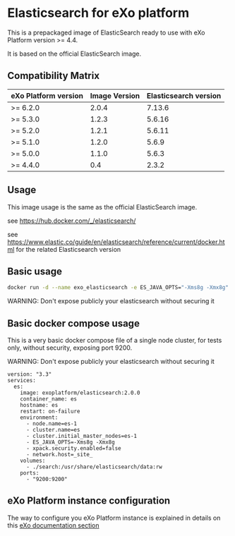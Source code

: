 # Elasticsearch for eXo platform

This is a prepackaged image of ElasticSearch ready to use with eXo Platform version >= 4.4.

It is based on the official ElasticSearch image.

## Compatibility Matrix

| eXo Platform version | Image Version | Elasticsearch version |
| -------------------- | ------------- | --------------------- |
| >= 6.2.0             | 2.0.4         | 7.13.6                |
| >= 5.3.0             | 1.2.3         | 5.6.16                |
| >= 5.2.0             | 1.2.1         | 5.6.11                |
| >= 5.1.0             | 1.2.0         | 5.6.9                 |
| >= 5.0.0             | 1.1.0         | 5.6.3                 |
| >= 4.4.0             | 0.4           | 2.3.2                 |

## Usage

This image usage is the same as the official ElasticSearch image.

see https://hub.docker.com/_/elasticsearch/ 

see https://www.elastic.co/guide/en/elasticsearch/reference/current/docker.html for the related Elasticsearch version

## Basic usage

```bash
docker run -d --name exo_elasticsearch -e ES_JAVA_OPTS="-Xms8g -Xmx8g" -v <my data path>:/usr/share/elasticsearch/data -p 9200:9200 exoplatform/elasticsearch
```

WARNING: Don't expose publicly your elasticsearch without securing it

## Basic docker compose usage

This is a very basic docker compose file of a single node cluster, for tests only, without security, exposing port 9200.

WARNING: Don't expose publicly your elasticsearch without securing it

```
version: "3.3"
services:
  es:
    image: exoplatform/elasticsearch:2.0.0
    container_name: es
    hostname: es
    restart: on-failure
    environment:
      - node.name=es-1
      - cluster.name=es
      - cluster.initial_master_nodes=es-1
      - ES_JAVA_OPTS=-Xms8g -Xmx8g
      - xpack.security.enabled=false
      - network.host=_site_
    volumes:
      - ./search:/usr/share/elasticsearch/data:rw
    ports:
      - "9200:9200"
```

## eXo Platform instance configuration

The way to configure you eXo Platform instance is explained in details on this [eXo documentation section](https://docs.exoplatform.org/en/latest/Configuration.html#elasticsearch-configuration)

